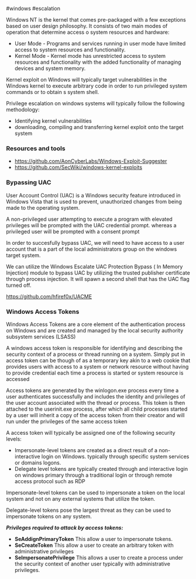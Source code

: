 #windows #escalation

Windows NT is the kernel that comes pre-packaged with a few exceptions based on user design philosophy. It consists of two main modes of operation that determine access o system resources and hardware:
- User Mode  - Programs and services running in user mode have limited access to system resources and functionality.
- Kernel Mode - Kernel mode has unrestricted access to system resources and functionality with the added functionality of managing devices and system memory.

Kernel exploit on Windows will typically target vulnerabilities in the Windows kernel to execute arbitrary code in order to run privileged system commands or to obtain s system shell.

Privilege escalation on windows systems will typically follow the following methodology: 
- Identifying kernel vulnerabilities 
- downloading, compiling and transferring kernel exploit onto the target system


### Resources and tools

- https://github.com/AonCyberLabs/Windows-Exploit-Suggester
- https://github.com/SecWiki/windows-kernel-exploits

### Bypassing UAC 

User Account Control (UAC) is a Windows security feature introduced in Windows Vista that is used to prevent, unauthorized changes from being made to the operating system.

A non-privileged user attempting to execute a program with elevated privileges will be prompted with the UAC credential prompt. whereas a privileged user will be prompted with a consent prompt

In order to succesfully bypass UAC, we will need to have access to a user account that is a part of the local administrators group on the windows target system.

We can utilize the Windows Escalate UAC Protection Bypass ( In Memory Injection) module to bypass UAC by utilizing the trusted publisher certificate through process injection. It will spawn a second shell that has the UAC flag turned off.

https://github.com/hfiref0x/UACME

### Windows Access Tokens

Windows Access Tokens are a core element of the authentication process on Windows and are created and managed by the local security authority subsystem services (LSASS)

A windows access token is responsible for identifying and describing the security context of a process or thread running on a system. Simply put in access token can be though of as a temporary key akin to a web cookie that provides users with access to a system or network resource without having to provide credential each time a process is started or system resource is accessed

Access tokens are generated by the winlogon.exe process every time a user authenticates successfully and includes the identity and privileges of the user account associated with the thread or process. This token is then attached to the userinit.exe process, after which all child processes started by a user will inherit a copy of the access token from their creator and will run under the privileges of the same access token 

A access token will typically be assigned one of the following security levels: 
- Impersonate-level tokens are created as a direct result of a non-interactive login on Windows. typically through specific system services or domains logons.
- Delegate level tokens are typically created through and interactive login on windows primary through a traditional login or through remote access protocol such as RDP

Impersonate-level tokens can be used to impersonate a token on the local system and not on any external systems that utilize the token.

Delegate-level tokens pose the largest threat as they can be used to impersonate tokens on any system.

***Privileges required to attack by access tokens:***
- **SeAddignPrimaryToken** This allow a user to impersonate tokens.
- **SeCreateToken** This allow a user to create an arbitrary token with administrative privileges
- **SeImpersonatePrivilege** This allows a user to create a process under the security context of another user typically with administrative privileges.
